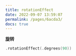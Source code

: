 ```yaml
---
title: rotationEffect
date: 2022-09-07 13:59:07
permalink: /pages/6acda3/
docs: true
---
```






**旋转**

```swift
.rotationEffect(.degrees(90))
```
